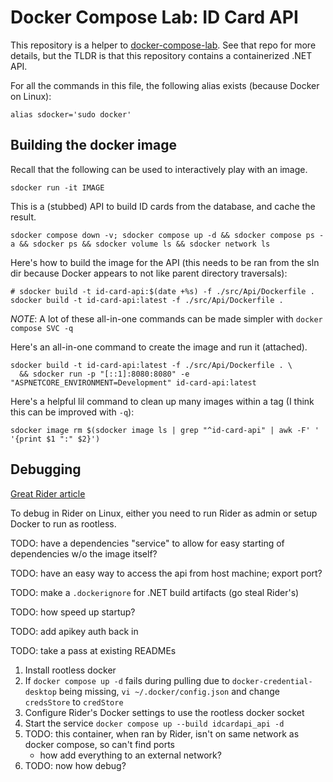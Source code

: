 # Docker Compose Lab: ID Card API

This repository is a helper to [docker-compose-lab](https://github.com/sawyerwatts/docker-compose-lab). See that repo
for more details, but the TLDR is that this repository contains a containerized .NET API.

For all the commands in this file, the following alias exists (because Docker on Linux):

```shell
alias sdocker='sudo docker'
```

## Building the docker image

Recall that the following can be used to interactively play with an image.

```shell
sdocker run -it IMAGE
```

This is a (stubbed) API to build ID cards from the database, and cache the result.

```shell
sdocker compose down -v; sdocker compose up -d && sdocker compose ps -a && sdocker ps && sdocker volume ls && sdocker network ls
```

Here's how to build the image for the API (this needs to be ran from the sln dir because Docker
appears to not like parent directory traversals):

```shell
# sdocker build -t id-card-api:$(date +%s) -f ./src/Api/Dockerfile .
sdocker build -t id-card-api:latest -f ./src/Api/Dockerfile .
```

*NOTE*: A lot of these all-in-one commands can be made simpler with `docker compose SVC -q`

Here's an all-in-one command to create the image and run it (attached).

```shell
sdocker build -t id-card-api:latest -f ./src/Api/Dockerfile . \
  && sdocker run -p "[::1]:8080:8080" -e "ASPNETCORE_ENVIRONMENT=Development" id-card-api:latest
```

Here's a helpful lil command to clean up many images within a tag (I think this can be improved with `-q`):

```shell
sdocker image rm $(sdocker image ls | grep "^id-card-api" | awk -F' ' '{print $1 ":" $2}')
```

## Debugging

[Great Rider article](https://blog.jetbrains.com/dotnet/2023/08/16/debugging-docker-and-docker-compose-solutions-with-jetbrains-rider/)

To debug in Rider on Linux, either you need to run Rider as admin or setup Docker to run as rootless.

TODO: have a dependencies "service" to allow for easy starting of dependencies w/o the image itself?

TODO: have an easy way to access the api from host machine; export port?

TODO: make a `.dockerignore` for .NET build artifacts (go steal Rider's)

TODO: how speed up startup?

TODO: add apikey auth back in

TODO: take a pass at existing READMEs

1. Install rootless docker
2. If `docker compose up -d` fails during pulling due to `docker-credential-desktop` being missing,
   `vi ~/.docker/config.json` and change `credsStore` to `credStore`
3. Configure Rider's Docker settings to use the rootless docker socket
4. Start the service `docker compose up --build idcardapi_api -d`
4. TODO: this container, when ran by Rider, isn't on same network as docker compose, so can't find ports
   - how add everything to an external network?
5. TODO: now how debug?
